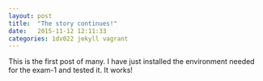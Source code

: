 ```yaml
---
layout: post
title:  "The story continues!"
date:   2015-11-12 12:11:33
categories: 1dv022 jekyll vagrant
---
```

This is the first post of many. I have just installed the environment needed for the exam-1 and tested it. It works!

[jekyll]:      http://jekyllrb.com
[jekyll-gh]:   https://github.com/jekyll/jekyll
[jekyll-help]: https://github.com/jekyll/jekyll-help
